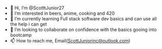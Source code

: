 - 👋 Hi, I’m @ScotttJunior27
- 👀 I’m interested in beers, anime, cooking and 420
- 🌱 I’m currently learning Full stack software dev basics and can use all the help i can get
- 💞️ I’m looking to collaborate on confidence with the basics gooing into bootcamp
- 📫 How to reach me, Email(ScottJuniorinc@outlook.com)

<!---
ScotttJunior27/ScotttJunior27 is a ✨ special ✨ repository because its `README.md` (this file) appears on your GitHub profile.
You can click the Preview link to take a look at your changes.
--->
